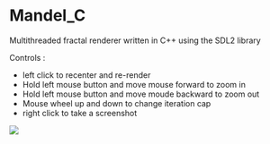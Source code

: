# Mandel_C
Multithreaded fractal renderer written in C++ using the SDL2 library

Controls :
<ul>
  <li>left click to recenter and re-render</li>
  <li>Hold left mouse button and move mouse forward to zoom in</li>
  <li>Hold left mouse button and move moude backward to zoom out</li>
  <li>Mouse wheel up and down to change iteration cap</li>
  <li>right click to take a screenshot</li>
</ul>

<img src="screenshot1.bmp">

